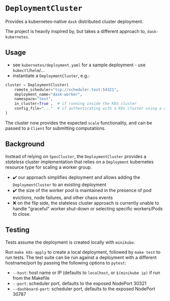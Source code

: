 # `DeploymentCluster`
Provides a kubernetes-native `dask` distributed cluster deployment.

The project is heavily inspired by, but takes a different approach to, `dask-kubernetes`.

## Usage
- see `kubernetes/deployment.yaml` for a sample deployment - use `kubectl`/`helm`/...
- instantiate a `DeploymentCluster`, e.g.:
```python
cluster = DeploymentCluster(
    remote_scheduler="tcp://scheduler.test:54321",
    deployment_name="dask-worker",
    namespace="test",
    in_cluster=True ,  # if running inside the K8S cluster
    config_file="..."  # if authenticating with a K8s cluster using a config file
)
```
The cluster now provides the expected `scale` functionality, and can be passed to a `Client` for
submitting computations.

## Background
Instead of relying on `SpecCluster`, the `DeploymentCluster` provides a *stateless* cluster implementation that relies on a `Deployment` kubernetes resource type for scaling a worker group.

- ✔️ our approach simplifies deployment and allows adding the `DeploymentCluster` to an existing deployment
- ✔️ the size of the worker pool is maintained in the presence of pod evictions, node failures, and other chaos events
- ❌ on the flip side, the stateless cluster approach is currently unable to handle "graceful"
worker shut-down or selecting specific workers/Pods to close.

## Testing
Tests assume the deployment is created locally with `minikube`.

Run `make k8s-apply` to create a local deployment, followed by `make test` to run tests.
The test suite can be run against a deployment with a different hostname/port by passing
the following options to `pytest`:
- `--host`: host name or IP (defaults to `localhost`, or `$(minikube ip)` if run from the Makefile
- `--port`: scheduler port, defaults to the exposed NodePort 30321
- `--dashboard-port`: scheduler port, defaults to the exposed NodePort 30787
